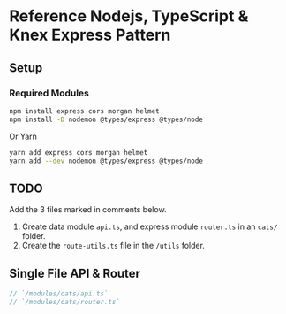 # Reference Nodejs, TypeScript & Knex Express Pattern

## Setup

### Required Modules

```sh
npm install express cors morgan helmet 
npm install -D nodemon @types/express @types/node
```

Or Yarn

```sh
yarn add express cors morgan helmet 
yarn add --dev nodemon @types/express @types/node
```

## TODO

Add the 3 files marked in comments below.

1. Create data module `api.ts`, and express module `router.ts` in an `cats/` folder.
2. Create the `route-utils.ts` file in the `/utils` folder.

## Single File API & Router

```ts
// `/modules/cats/api.ts`
// `/modules/cats/router.ts`
```
